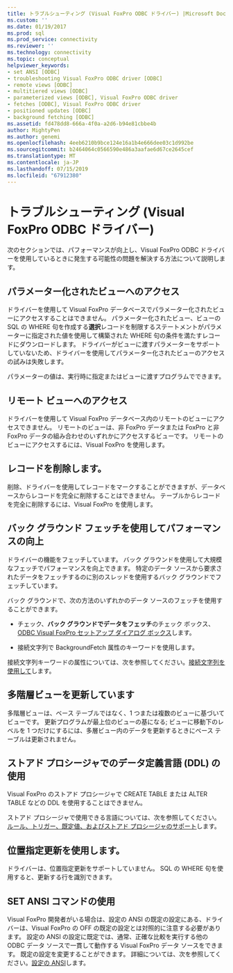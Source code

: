 ```yaml
---
title: トラブルシューティング (Visual FoxPro ODBC ドライバー) |Microsoft Docs
ms.custom: ''
ms.date: 01/19/2017
ms.prod: sql
ms.prod_service: connectivity
ms.reviewer: ''
ms.technology: connectivity
ms.topic: conceptual
helpviewer_keywords:
- set ANSI [ODBC]
- troubleshooting Visual FoxPro ODBC driver [ODBC]
- remote views [ODBC]
- multitiered views [ODBC]
- parameterized views [ODBC], Visual FoxPro ODBC driver
- fetches [ODBC], Visual FoxPro ODBC driver
- positioned updates [ODBC]
- background fetching [ODBC]
ms.assetid: fd478dd8-666a-4f0a-a2d6-b94e81cbbe4b
author: MightyPen
ms.author: genemi
ms.openlocfilehash: 4eeb6210b9bce124e16a1b4e666dee03c1d992be
ms.sourcegitcommit: b2464064c0566590e486a3aafae6d67ce2645cef
ms.translationtype: MT
ms.contentlocale: ja-JP
ms.lasthandoff: 07/15/2019
ms.locfileid: "67912380"
---
```

# <a name="troubleshooting-visual-foxpro-odbc-driver"></a>トラブルシューティング (Visual FoxPro ODBC ドライバー)
次のセクションでは、パフォーマンスが向上し、Visual FoxPro ODBC ドライバーを使用しているときに発生する可能性の問題を解決する方法について説明します。  
  
## <a name="accessing-parameterized-views"></a>パラメーター化されたビューへのアクセス  
 ドライバーを使用して Visual FoxPro データベースでパラメーター化されたビューにアクセスすることはできません。 パラメーター化されたビュー、ビューの SQL の WHERE 句を作成する**選択**レコードを制限するステートメントがパラメーターに指定された値を使用して構築された WHERE 句の条件を満たすレコードにダウンロードします。 ドライバーがビューに渡すパラメーターをサポートしていないため、ドライバーを使用してパラメーター化されたビューのアクセスの試みは失敗します。  
  
 パラメーターの値は、実行時に指定またはビューに渡すプログラムでできます。  
  
## <a name="accessing-remote-views"></a>リモート ビューへのアクセス  
 ドライバーを使用して Visual FoxPro データベース内のリモートのビューにアクセスできません。 リモートのビューは、非 FoxPro データまたは FoxPro と非 FoxPro データの組み合わせのいずれかにアクセスするビューです。 リモートのビューにアクセスするには、Visual FoxPro を使用します。  
  
## <a name="deleting-records"></a>レコードを削除します。  
 削除、ドライバーを使用してレコードをマークすることができますが、データベースからレコードを完全に削除することはできません。 テーブルからレコードを完全に削除するには、Visual FoxPro を使用します。  
  
## <a name="increasing-performance-using-background-fetching"></a>バック グラウンド フェッチを使用してパフォーマンスの向上  
 ドライバーの機能をフェッチしています。 バック グラウンドを使用して大規模なフェッチでパフォーマンスを向上できます。 特定のデータ ソースから要求されたデータをフェッチするのに別のスレッドを使用するバック グラウンドでフェッチしています。  
  
 バック グラウンドで、次の方法のいずれかのデータ ソースのフェッチを使用することができます。  
  
-   チェック、**バック グラウンドでデータをフェッチ**のチェック ボックス、 [ODBC Visual FoxPro セットアップ ダイアログ ボックス](../../odbc/microsoft/odbc-visual-foxpro-setup-dialog-box.md)します。  
  
-   接続文字列で BackgroundFetch 属性のキーワードを使用します。  
  
 接続文字列キーワードの属性については、次を参照してください。[接続文字列を使用して](../../odbc/microsoft/using-connection-strings.md)します。  
  
## <a name="updating-multitiered-views"></a>多階層ビューを更新しています  
 多階層ビューは、ベース テーブルではなく、1 つまたは複数のビューに基づいてビューです。 更新プログラムが最上位のビューの基になる; ビューに移動下のレベルを 1 つだけにするには、多層ビュー内のデータを更新するときにベース テーブルは更新されません。  
  
## <a name="using-data-definition-language-ddl-in-stored-procedures"></a>ストアド プロシージャでのデータ定義言語 (DDL) の使用  
 Visual FoxPro のストアド プロシージャで CREATE TABLE または ALTER TABLE などの DDL を使用することはできません。  
  
 ストアド プロシージャで使用できる言語については、次を参照してください。[ルール、トリガー、既定値、およびストアド プロシージャのサポート](../../odbc/microsoft/support-rules-triggers-defaults-stored-procedures-visual-foxpro-odbc-driver.md)します。  
  
## <a name="using-positioned-updates"></a>位置指定更新を使用します。  
 ドライバーは、位置指定更新をサポートしていません。 SQL の WHERE 句を使用すると、更新する行を識別できます。  
  
## <a name="using-the-set-ansi-command"></a>SET ANSI コマンドの使用  
 Visual FoxPro 開発者がいる場合は、設定の ANSI の既定の設定にある、ドライバーは、Visual FoxPro の OFF の既定の設定とは対照的に注意する必要があります。 設定の ANSI の設定に既定では、通常、正確な比較を実行する他の ODBC データ ソースで一貫して動作する Visual FoxPro データ ソースをできます。 既定の設定を変更することができます。 詳細については、次を参照してください。[設定の ANSI](../../odbc/microsoft/set-ansi-command.md)します。
